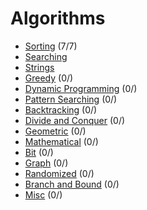 # Algorithms

* [Sorting](https://github.com/shamy1st/algorithms-sorting) (7/7)
* [Searching](https://github.com/shamy1st/algorithms-searching)
* [Strings](https://github.com/shamy1st/algorithms-strings)
* [Greedy](https://github.com/shamy1st/algorithms-greedy) (0/)
* [Dynamic Programming](https://github.com/shamy1st/algorithms-dynamic-programming) (0/)
* [Pattern Searching](https://github.com/shamy1st/algorithms-pattern-searching) (0/)
* [Backtracking](https://github.com/shamy1st/algorithms-backtracking/) (0/)
* [Divide and Conquer](https://github.com/shamy1st/algorithms-divide-conquer) (0/)
* [Geometric](https://github.com/shamy1st/algorithms-geometric) (0/)
* [Mathematical](https://github.com/shamy1st/algorithms-mathematical) (0/)
* [Bit](https://github.com/shamy1st/algorithms-bit) (0/)
* [Graph](https://github.com/shamy1st/algorithms-graph) (0/)
* [Randomized](https://github.com/shamy1st/algorithms-randomized) (0/)
* [Branch and Bound](https://github.com/shamy1st/algorithms-branch-bound) (0/)
* [Misc](https://github.com/shamy1st/algorithms-misc) (0/)
